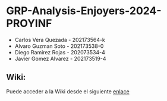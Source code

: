 # GRP-Analysis-Enjoyers-2024-PROYINF

- Carlos Vera Quezada - 202173564-k
- Alvaro Guzman Soto - 202173538-0
- Diego Ramirez Rojas - 202073534-4
- Javier Gomez Alvarez - 202173519-4
  
## Wiki:

Puede acceder a la Wiki desde el siguiente [enlace](https://github.com/LaCalmaInc/GRP-Analysis-Enjoyers-2024-PROYINF/wiki)
